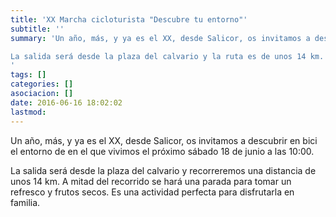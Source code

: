 ```yaml
---
title: 'XX Marcha cicloturista "Descubre tu entorno"'
subtitle: ''
summary: 'Un año, más, y ya es el XX, desde Salicor, os invitamos a descubrir en bici el entorno de en el que vivimos el próximo sábado 18 de junio a las 10:00. 

La salida será desde la plaza del calvario y la ruta es de unos 14 km. A
'
tags: []
categories: []
asociacion: []
date: 2016-06-16 18:02:02
lastmod:
---
```


Un año, más, y ya es el XX, desde Salicor, os invitamos a descubrir en bici el entorno de en el que vivimos el próximo sábado 18 de junio a las 10:00. 

La salida será desde la plaza del calvario y recorreremos una distancia de unos 14 km. A mitad del recorrido se hará una parada para tomar un refresco y frutos secos. Es una actividad perfecta para disfrutarla en familia. 

